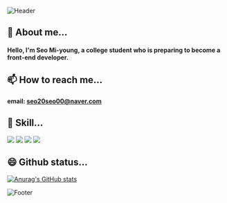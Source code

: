 <!-- ![Header](https://capsule-render.vercel.app/api?type=waving&color=auto&height=100&section=header) -->
![Header](https://capsule-render.vercel.app/api?type=waving&color=FDD835&height=100&section=header)

<h2>🌱 About me...</h2>

#### Hello, I'm Seo Mi-young, a college student who is preparing to become a front-end developer.

<h2>📫 How to reach me...</h2>

#### email: seo20seo00@naver.com

<h2>🔭 Skill...</h2>
<span>
  <img src="https://img.shields.io/badge/-HTML-%23E34F26?style=for-the-badge&logo=HTML5&logoColor=white">
  <img src="https://img.shields.io/badge/-CSS-%231572B6?style=for-the-badge&logo=CSS3&logoColor=white">
  <img src="https://img.shields.io/badge/-JavaScript-%23F7DF1E?style=for-the-badge&logo=CSS3&logoColor=white">
  <img src="https://img.shields.io/badge/-React-%2361DAFB?style=for-the-badge&logo=React&logoColor=white">
</span>

<h2>😄 Github status...</h2>

[![Anurag's GitHub stats](https://github-readme-stats.vercel.app/api?username=SeoMiYoung)](https://github.com/SeoMiYoung/github-readme-stats)
<!--
**SeoMiYoung/SeoMiYoung** is a ✨ _special_ ✨ repository because its `README.md` (this file) appears on your GitHub profile.

Here are some ideas to get you started:

- 🔭 I’m currently working on ...
-  I’m currently learning ...
- 👯 I’m looking to collaborate on ...
- 🤔 I’m looking for help with ...
- 💬 Ask me about ...
- 📫 How to reach me: ...
- 😄 Pronouns: ...
- ⚡ Fun fact: ...
-->
<!-- ![Footer](https://capsule-render.vercel.app/api?type=waving&color=auto&height=100&section=footer) -->
![Footer](https://capsule-render.vercel.app/api?type=waving&color=80CBC4&height=100&section=footer)
